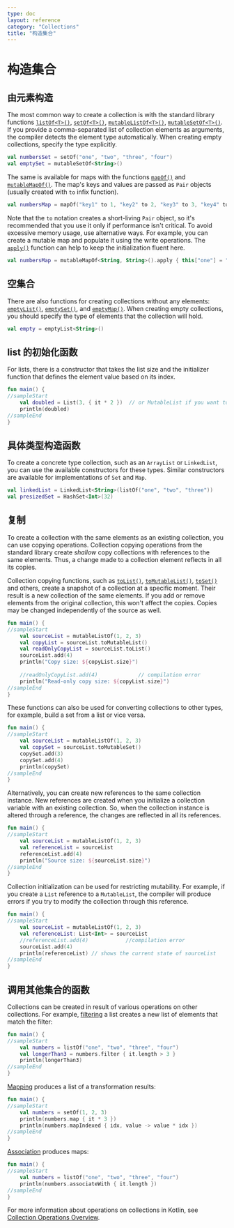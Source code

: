 ```yaml
---
type: doc
layout: reference
category: "Collections"
title: "构造集合"
---
```


# 构造集合

## 由元素构造

The most common way to create a collection is with the standard library functions [`listOf<T>()`](https://kotlinlang.org/api/latest/jvm/stdlib/kotlin.collections/list-of.html), [`setOf<T>()`](https://kotlinlang.org/api/latest/jvm/stdlib/kotlin.collections/set-of.html), [`mutableListOf<T>()`](https://kotlinlang.org/api/latest/jvm/stdlib/kotlin.collections/mutable-list-of.html), [`mutableSetOf<T>()`](https://kotlinlang.org/api/latest/jvm/stdlib/kotlin.collections/mutable-set-of.html).
If you provide a comma-separated list of collection elements as arguments, the compiler detects the element type automatically.  When creating empty collections, specify the type explicitly.

<div class="sample" markdown="1" theme="idea" data-highlight-only>

```kotlin
val numbersSet = setOf("one", "two", "three", "four")
val emptySet = mutableSetOf<String>()
```
</div>

The same is available for maps with the functions [`mapOf()`](https://kotlinlang.org/api/latest/jvm/stdlib/kotlin.collections/map-of.html) and [`mutableMapOf()`](https://kotlinlang.org/api/latest/jvm/stdlib/kotlin.collections/mutable-map-of.html). The map's keys and values are passed as `Pair` objects (usually created with `to` infix function).

<div class="sample" markdown="1" theme="idea" data-highlight-only>

```kotlin
val numbersMap = mapOf("key1" to 1, "key2" to 2, "key3" to 3, "key4" to 1)
```
</div>

Note that the `to` notation creates a short-living `Pair` object, so it's recommended that you use it only if performance isn't critical.
To avoid excessive memory usage, use alternative ways. For example, you can create a mutable map and populate it using the write operations.
The [`apply()`](scope-functions.html#apply) function can help to keep the initialization fluent here.

<div class="sample" markdown="1" theme="idea" data-highlight-only>

```kotlin
val numbersMap = mutableMapOf<String, String>().apply { this["one"] = "1"; this["two"] = "2" }
```
</div>

## 空集合

There are also functions for creating collections without any elements: [`emptyList()`](https://kotlinlang.org/api/latest/jvm/stdlib/kotlin.collections/empty-list.html), [`emptySet()`](https://kotlinlang.org/api/latest/jvm/stdlib/kotlin.collections/empty-set.html), and [`emptyMap()`](https://kotlinlang.org/api/latest/jvm/stdlib/kotlin.collections/empty-map.html).
When creating empty collections, you should specify the type of elements that the collection will hold.

<div class="sample" markdown="1" theme="idea" data-highlight-only>

```kotlin
val empty = emptyList<String>()
```
</div>

## list 的初始化函数

For lists, there is a constructor that takes the list size and the initializer function that defines the element value based on its index.

<div class="sample" markdown="1" theme="idea" data-min-compiler-version="1.3">

```kotlin
fun main() {
//sampleStart
    val doubled = List(3, { it * 2 })  // or MutableList if you want to change its content later
    println(doubled)
//sampleEnd
}
```
</div>

## 具体类型构造函数

To create a concrete type collection, such as an `ArrayList` or `LinkedList`, you can use the available constructors for these types.
Similar constructors are available for implementations of `Set` and `Map`.

<div class="sample" markdown="1" theme="idea" data-highlight-only>

```kotlin
val linkedList = LinkedList<String>(listOf("one", "two", "three"))
val presizedSet = HashSet<Int>(32)
```
</div>

## 复制

To create a collection with the same elements as an existing collection, you can use copying operations. Collection copying operations from the standard library create _shallow_ copy collections with references to the same elements.
Thus, a change made to a collection element reflects in all its copies. 

Collection copying functions, such as [`toList()`](https://kotlinlang.org/api/latest/jvm/stdlib/kotlin.collections/to-list.html), [`toMutableList()`](https://kotlinlang.org/api/latest/jvm/stdlib/kotlin.collections/to-mutable-list.html), [`toSet()`](https://kotlinlang.org/api/latest/jvm/stdlib/kotlin.collections/to-set.html) and others, create a snapshot of a collection at a specific moment.
Their result is a new collection of the same elements.
If you add or remove elements from the original collection, this won't affect the copies. Copies may be changed independently of the source as well.

<div class="sample" markdown="1" theme="idea" data-min-compiler-version="1.3">

```kotlin
fun main() {
//sampleStart
    val sourceList = mutableListOf(1, 2, 3)
    val copyList = sourceList.toMutableList()
    val readOnlyCopyList = sourceList.toList()
    sourceList.add(4)
    println("Copy size: ${copyList.size}")   
    
    //readOnlyCopyList.add(4)             // compilation error
    println("Read-only copy size: ${copyList.size}")
//sampleEnd
}
```
</div>

These functions can also be used for converting collections to other types, for example, build a set from a list or vice versa.

<div class="sample" markdown="1" theme="idea" data-min-compiler-version="1.3">

```kotlin
fun main() {
//sampleStart
    val sourceList = mutableListOf(1, 2, 3)    
    val copySet = sourceList.toMutableSet()
    copySet.add(3)
    copySet.add(4)    
    println(copySet)
//sampleEnd
}
```
</div>

Alternatively, you can create new references to the same collection instance. New references are created when you initialize a collection variable with an existing collection.
So, when the collection instance is altered through a reference, the changes are reflected in all its references.

<div class="sample" markdown="1" theme="idea" data-min-compiler-version="1.3">

```kotlin
fun main() {
//sampleStart
    val sourceList = mutableListOf(1, 2, 3)
    val referenceList = sourceList
    referenceList.add(4)
    println("Source size: ${sourceList.size}")
//sampleEnd
}
```
</div>

Collection initialization can be used for restricting mutability. For example, if you create a `List` reference to a `MutableList`, the compiler will produce errors if you try to modify the collection through this reference.

<div class="sample" markdown="1" theme="idea" data-min-compiler-version="1.3">

```kotlin
fun main() {
//sampleStart 
    val sourceList = mutableListOf(1, 2, 3)
    val referenceList: List<Int> = sourceList
    //referenceList.add(4)            //compilation error
    sourceList.add(4)
    println(referenceList) // shows the current state of sourceList
//sampleEnd
}
```
</div>

## 调用其他集合的函数

Collections can be created in result of various operations on other collections. For example, [filtering](collection-filtering.html) a list creates a new list of elements that match the filter:

<div class="sample" markdown="1" theme="idea" data-min-compiler-version="1.3">

```kotlin
fun main() {
//sampleStart 
    val numbers = listOf("one", "two", "three", "four")  
    val longerThan3 = numbers.filter { it.length > 3 }
    println(longerThan3)
//sampleEnd
}
```
</div>

[Mapping](collection-transformations.html#mapping) produces a list of a transformation results:

<div class="sample" markdown="1" theme="idea" data-min-compiler-version="1.3">

```kotlin
fun main() {
//sampleStart 
    val numbers = setOf(1, 2, 3)
    println(numbers.map { it * 3 })
    println(numbers.mapIndexed { idx, value -> value * idx })
//sampleEnd
}
```
</div>

[Association](collection-transformations.html#association) produces maps:

<div class="sample" markdown="1" theme="idea" data-min-compiler-version="1.3">

```kotlin
fun main() {
//sampleStart
    val numbers = listOf("one", "two", "three", "four")
    println(numbers.associateWith { it.length })
//sampleEnd
}
```
</div>

For more information about operations on collections in Kotlin, see [Collection Operations Overview](collection-operations.html).
